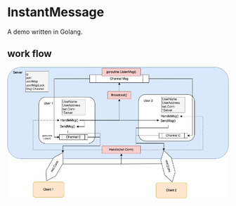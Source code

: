# InstantMessage

A demo written in Golang.

## work flow

![](https://raw.githubusercontent.com/kun98-liu/MyPicGo/main/202206201642961.jpg)

